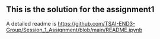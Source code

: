 ## This is the solution for the assignment1

A detailed readme is https://github.com/TSAI-END3-Group/Session_1_Assignment/blob/main/README.ipynb
